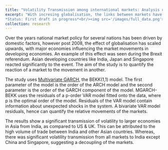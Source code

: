 ```yaml
---
title: "Volatility Transmission among international markets: Analysis using MGARCH-BEKK model"
excerpt: "With incresing globalisation, the links between markets have started to become stronger. As a result, markets now hold significant influence on other international markets. We study this effect by measuring the volatility transmitted from a market to another. Model used for analysis is the Multivariate GARCH model (BEKK(1,1))<br>
*Status: First draft in progress*<br/><img src='/images/full_data.png'>  "
collection: research
---
```


Over the years national market policy for several nations has been driven by domestic factors, however post 2008, the effect of globalisation has scaled upwards, with major economies influencing the market movements in developing economies. An example of this effect was seen during the Brexit referendum. Asian developing countries like India, Japan and Singapore reacted significantly to the event. The aim of the study is to quantify the reaction of a market to the movement in another.

The study uses [Multivariate GARCH](http://citeseerx.ist.psu.edu/viewdoc/download?doi=10.1.1.27.1240&rep=rep1&type=pdf), the BEKK(1,1) model. The first parameter of the model is the order of the ARCH model and the second parameter is the order of the GARCH component of the model. MGARCH-BEKK uses the residuals of a p-order VAR model fitted onto the data, where p is the optimal order of the model. Residuals of the VAR model contain information about unexpected shocks in the system. A bivariate VAR model residuals, hence can quantify the relative movements of the markets.  

The results show a significant transmission of volatility to larger economies in Asia from India, as compared to US & UK. This can be attributed to the high volume of trade between India and other Asian countries. Whereas, there was significant volatility transmission from all markets to India except China and Singapore, suggesting a decoupling of the markets.
